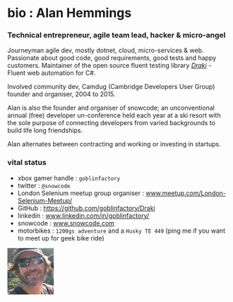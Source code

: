 # bio : Alan Hemmings

### Technical entrepreneur, agile team lead, hacker & micro-angel

Journeyman agile dev, mostly dotnet, cloud, micro-services & web. Passionate about good code, good requirements,  good tests and happy customers. Maintainer of the open source fluent testing library  [*Draki*](https://github.com/goblinfactory/Draki) - Fluent web automation  for C#. 

Involved community dev, Camdug (Cambridge Developers User Group) founder and organiser, 2004 to 2015.

Alan is also the founder and organiser of snowcode; an unconventional annual (free) developer un-conference held each year at a ski resort with the sole purpose of connecting developers from varied backgrounds to build life long friendships.

Alan alternates between contracting and working or investing in startups. 

### vital status

- xbox gamer handle : `goblinfactory` 
- twitter : `@snowcode`
- London Selenium meetup group organiser : www.meetup.com/London-Selenium-Meetup/
- GitHub : https://github.com/goblinfactory/Draki
- linkedin : www.linkedin.com/in/goblinfactory/
- snowcode : www.snowcode.com
- motorbikes : `1200gs adventure` and a `Husky TE 449` (ping me if you want to meet up for geek bike ride) 

![alan](alan-small.jpg)
